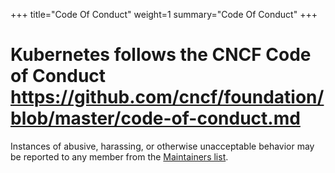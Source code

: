 +++
title="Code Of Conduct"
weight=1
summary="Code Of Conduct"
+++

# Kubernetes follows the CNCF Code of Conduct https://github.com/cncf/foundation/blob/master/code-of-conduct.md

Instances of abusive, harassing, or otherwise unacceptable behavior may be reported to any member from the [Maintainers list](/docs/maintaining/maintainers/).
